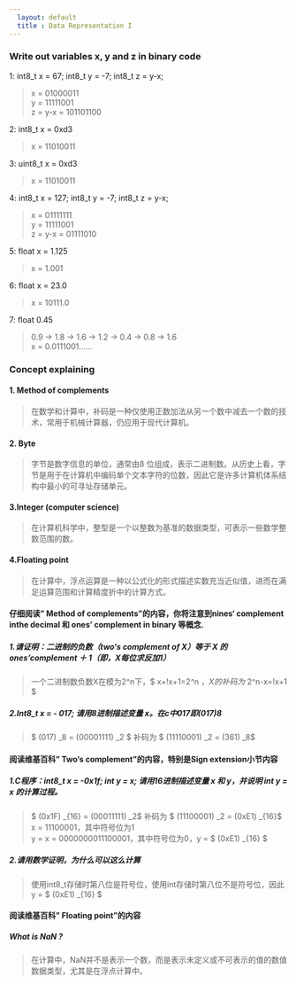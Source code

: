 ```yaml
---
  layout: default
  title : Data Representation I
---
```

### Write out variables x, y and z in binary code
1: int8_t x = 67; int8_t y = -7; int8_t z = y-x;

> x = 01000011 <br/>
> y = 11111001 <br/>
> z = y-x = 101101100

2: int8_t x = 0xd3

> x = ‭11010011‬

3: uint8_t x = 0xd3

> x = 11010011

4: int8_t x = 127; int8_t y = -7; int8_t z = y-x;

> x = 01111111 <br/>
> y = 11111001 <br/>
> z = y-x = 01111010

5:  float x = 1.125

> x = 1.001

6: float x = 23.0

> x = 10111.0

7: float 0.45  
> 0.9 -> 1.8 -> 1.6 -> 1.2 -> 0.4 -> 0.8 -> 1.6 <br/>
> x = 0.0111001......

### Concept explaining

####  1. Method of complements

> 在数学和计算中，补码是一种仅使用正数加法从另一个数中减去一个数的技术，常用于机械计算器，仍应用于现代计算机。

#### 2. Byte 

> 字节是数字信息的单位，通常由8 位组成，表示二进制数。从历史上看，字节是用于在计算机中编码单个文本字符的位数，因此它是许多计算机体系结构中最小的可寻址存储单元。

#### 3.Integer (computer science)

> 在计算机科学中，整型是一个以整数为基准的数据类型，可表示一些数学整数范围的数。

#### 4.Floating point

> 在计算中，浮点运算是一种以公式化的形式描述实数充当近似值，进而在满足运算范围和计算精度折中的计算方式。

#### 仔细阅读” Method of complements”的内容，你将注意到nines‘ complement inthe decimal 和 ones’ complement in binary 等概念. 

##### 1.请证明：二进制的负数（two‘s complement of X）等于 X 的 ones’complement ＋ 1（即，X每位求反加1）

> 一个二进制数负数X在模为2^n下，$ x+!x+1=2^n $，X的补码为$ 2^n-x=!x+1 $

##### 2.Int8_t x = - 017; 请用8进制描述变量 x。在c中017即(017)8

> $ (017) _8 = (00001111) _2 $  补码为 $ (11110001) _2 = (361) _8$

#### 阅读维基百科” Two‘s complement”的内容，特别是Sign extension小节内容
##### 1.C程序：int8_t x = -0x1f; int y = x; 请用16进制描述变量 x 和 y，并说明 int y = x 的计算过程。

> $ (0x1F) _{16} =  (00011111) _2$ 补码为 $ (11100001) _2 = (0xE1) _{16}$  <br/>
> x = 11100001，其中符号位为1 <br/>
> y = x = 0000000011100001，其中符号位为0，y = $ (0xE1) _{16} $

##### 2.请用数学证明，为什么可以这么计算

> 使用int8_t存储时第八位是符号位，使用int存储时第八位不是符号位，因此y = $ (0xE1) _{16} $

#### 阅读维基百科” Floating point”的内容

##### What is NaN ?

> 在计算中，NaN并不是表示一个数，而是表示未定义或不可表示的值的数值数据类型，尤其是在浮点计算中。
